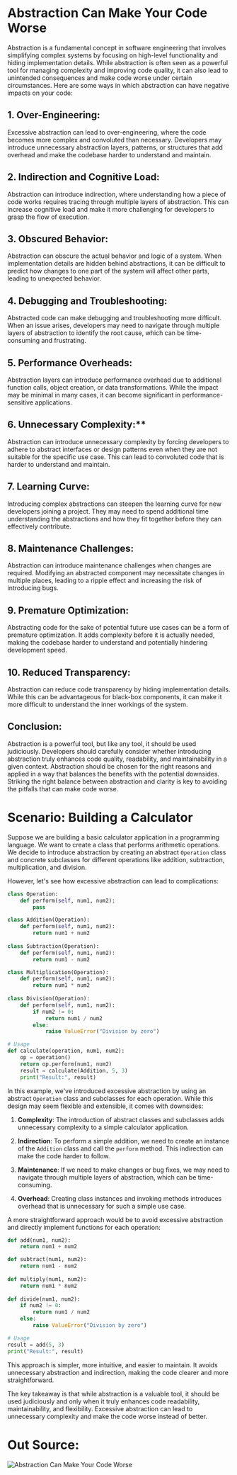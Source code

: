 # Abstraction Can Make Your Code Worse

Abstraction is a fundamental concept in software engineering that involves simplifying complex systems by focusing on high-level functionality and hiding implementation details. While abstraction is often seen as a powerful tool for managing complexity and improving code quality, it can also lead to unintended consequences and make code worse under certain circumstances. Here are some ways in which abstraction can have negative impacts on your code:

## 1. Over-Engineering:

Excessive abstraction can lead to over-engineering, where the code becomes more complex and convoluted than necessary. Developers may introduce unnecessary abstraction layers, patterns, or structures that add overhead and make the codebase harder to understand and maintain.

## 2. Indirection and Cognitive Load:

Abstraction can introduce indirection, where understanding how a piece of code works requires tracing through multiple layers of abstraction. This can increase cognitive load and make it more challenging for developers to grasp the flow of execution.

## 3. Obscured Behavior:

Abstraction can obscure the actual behavior and logic of a system. When implementation details are hidden behind abstractions, it can be difficult to predict how changes to one part of the system will affect other parts, leading to unexpected behavior.

## 4. Debugging and Troubleshooting:

Abstracted code can make debugging and troubleshooting more difficult. When an issue arises, developers may need to navigate through multiple layers of abstraction to identify the root cause, which can be time-consuming and frustrating.

## 5. Performance Overheads:

Abstraction layers can introduce performance overhead due to additional function calls, object creation, or data transformations. While the impact may be minimal in many cases, it can become significant in performance-sensitive applications.

## 6. Unnecessary Complexity:**

Abstraction can introduce unnecessary complexity by forcing developers to adhere to abstract interfaces or design patterns even when they are not suitable for the specific use case. This can lead to convoluted code that is harder to understand and maintain.

## 7. Learning Curve:

Introducing complex abstractions can steepen the learning curve for new developers joining a project. They may need to spend additional time understanding the abstractions and how they fit together before they can effectively contribute.

## 8. Maintenance Challenges:

Abstraction can introduce maintenance challenges when changes are required. Modifying an abstracted component may necessitate changes in multiple places, leading to a ripple effect and increasing the risk of introducing bugs.

## 9. Premature Optimization:

Abstracting code for the sake of potential future use cases can be a form of premature optimization. It adds complexity before it is actually needed, making the codebase harder to understand and potentially hindering development speed.

## 10. Reduced Transparency:

Abstraction can reduce code transparency by hiding implementation details. While this can be advantageous for black-box components, it can make it more difficult to understand the inner workings of the system.

## Conclusion:

Abstraction is a powerful tool, but like any tool, it should be used judiciously. Developers should carefully consider whether introducing abstraction truly enhances code quality, readability, and maintainability in a given context. Abstraction should be chosen for the right reasons and applied in a way that balances the benefits with the potential downsides. Striking the right balance between abstraction and clarity is key to avoiding the pitfalls that can make code worse.


# Scenario: Building a Calculator

Suppose we are building a basic calculator application in a programming language. We want to create a class that performs arithmetic operations. We decide to introduce abstraction by creating an abstract `Operation` class and concrete subclasses for different operations like addition, subtraction, multiplication, and division.

However, let's see how excessive abstraction can lead to complications:

```python
class Operation:     
	def perform(self, num1, num2):         
		pass  

class Addition(Operation):     
	def perform(self, num1, num2):         
		return num1 + num2  
		
class Subtraction(Operation):     
	def perform(self, num1, num2):         
		return num1 - num2  

class Multiplication(Operation):     
	def perform(self, num1, num2):         
		return num1 * num2  
		
class Division(Operation):     
	def perform(self, num1, num2):         
		if num2 != 0:             
			return num1 / num2         
		else:             
			raise ValueError("Division by zero")  

# Usage 
def calculate(operation, num1, num2):     
	op = operation()     
	return op.perform(num1, num2)  
	result = calculate(Addition, 5, 3) 
	print("Result:", result)
```

In this example, we've introduced excessive abstraction by using an abstract `Operation` class and subclasses for each operation. While this design may seem flexible and extensible, it comes with downsides:

1. **Complexity**: The introduction of abstract classes and subclasses adds unnecessary complexity to a simple calculator application.
    
2. **Indirection**: To perform a simple addition, we need to create an instance of the `Addition` class and call the `perform` method. This indirection can make the code harder to follow.
    
3. **Maintenance**: If we need to make changes or bug fixes, we may need to navigate through multiple layers of abstraction, which can be time-consuming.
    
4. **Overhead**: Creating class instances and invoking methods introduces overhead that is unnecessary for such a simple use case.
    

A more straightforward approach would be to avoid excessive abstraction and directly implement functions for each operation:

```python
def add(num1, num2):     
	return num1 + num2  

def subtract(num1, num2):     
	return num1 - num2  
	
def multiply(num1, num2):     
	return num1 * num2  
	
def divide(num1, num2):     
	if num2 != 0:         
		return num1 / num2     
	else:         
		raise ValueError("Division by zero")  

# Usage 
result = add(5, 3) 
print("Result:", result)
```

This approach is simpler, more intuitive, and easier to maintain. It avoids unnecessary abstraction and indirection, making the code clearer and more straightforward.

The key takeaway is that while abstraction is a valuable tool, it should be used judiciously and only when it truly enhances code readability, maintainability, and flexibility. Excessive abstraction can lead to unnecessary complexity and make the code worse instead of better.

# Out Source:
![Abstraction Can Make Your Code Worse](https://www.youtube.com/watch?v=rQlMtztiAoA)
